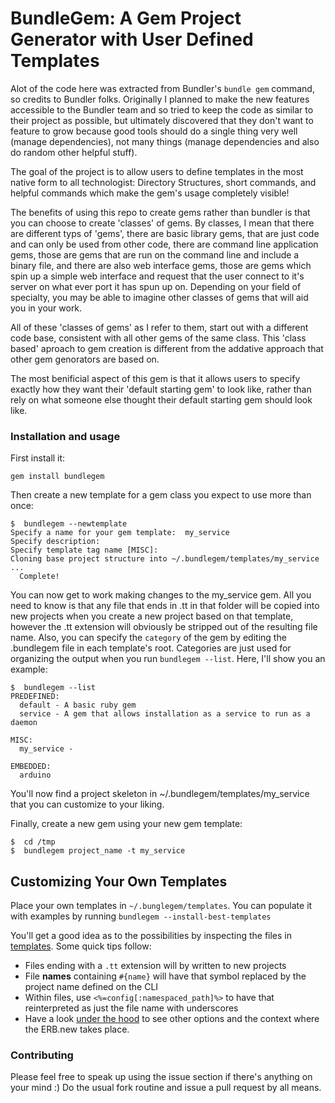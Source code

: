 # BundleGem: A Gem Project Generator with User Defined Templates

Alot of the code here was extracted from Bundler's `bundle gem` command, so credits to Bundler folks.  Originally I planned to make the new features accessible to the Bundler team and so tried to keep the code as similar to their project as possible, but ultimately discovered that they don't want to feature to grow because good tools should do a single thing very well (manage dependencies), not many things (manage dependencies and also do random other helpful stuff).

The goal of the project is to allow users to define templates in the most native form to all technologist: Directory Structures, short commands, and helpful commands which make the gem's usage completely visible!

The benefits of using this repo to create gems rather than bundler is that you can choose to create 'classes' of gems.  By classes, I mean that there are different typs of 'gems', there are basic library gems, that are just code and can only be used from other code, there are command line application gems, those are gems that are run on the command line and include a binary file, and there are also web interface gems, those are gems which spin up a simple web interface and request that the user connect to it's server on what ever port it has spun up on.  Depending on your field of specialty, you may be able to imagine other classes of gems that will aid you in your work.

All of these 'classes of gems' as I refer to them, start out with a different code base, consistent with all other gems of the same class.  This 'class based' aproach to gem creation is different from the addative approach that other gem genorators are based on.

The most benificial aspect of this gem is that it allows users to specify exactly how they want their 'default starting gem' to look like, rather than rely on what someone else thought their default starting gem should look like.

### Installation and usage

First install it:
```
gem install bundlegem
```

Then create a new template for a gem class you expect to use more than once:
```
$  bundlegem --newtemplate
Specify a name for your gem template:  my_service
Specify description:
Specify template tag name [MISC]:
Cloning base project structure into ~/.bundlegem/templates/my_service
...
  Complete!
```
You can now get to work making changes to the my_service gem.  All you need to know is that any file that ends in .tt in that folder will be copied into new projects when you create a new project based on that template, however the .tt extension will obviously be stripped out of the resulting file name.  Also, you can specify the `category` of the gem by editing the .bundlegem file in each template's root.  Categories are just used for organizing the output when you run `bundlegem --list`.  Here, I'll show you an example:

```
$  bundlegem --list
PREDEFINED:
  default - A basic ruby gem
  service - A gem that allows installation as a service to run as a daemon

MISC:
  my_service -

EMBEDDED:
  arduino

```

You'll now find a project skeleton in ~/.bundlegem/templates/my_service that you can customize to your liking.


Finally, create a new gem using your new gem template:
```
$  cd /tmp
$  bundlegem project_name -t my_service
```

## Customizing Your Own Templates

Place your own templates in `~/.bunglegem/templates`.  You can populate it with examples by running `bundlegem --install-best-templates`

You'll get a good idea as to the possibilities by inspecting the files in [templates](https://github.com/TheNotary/bundlegem/tree/master/lib/bundlegem/templates/newgem).  Some quick tips follow:

- Files ending with a `.tt` extension will by written to new projects
- File **names** containing `#{name}` will have that symbol replaced by the project name defined on the CLI
- Within files, use `<%=config[:namespaced_path]%>` to have that reinterpreted as just the file name with underscores
- Have a look [under the hood](https://github.com/TheNotary/bundlegem/blob/master/lib/bundlegem/cli/gem.rb#L30-L43) to see other options and the context where the ERB.new takes place.


### Contributing

Please feel free to speak up using the issue section if there's anything on your mind :)
Do the usual fork routine and issue a pull request by all means.
